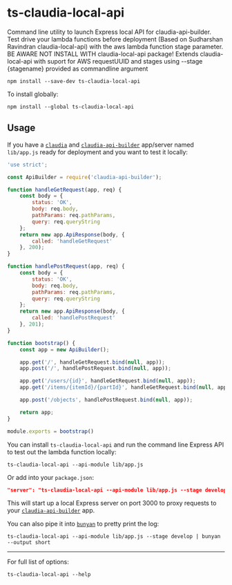 # ts-claudia-local-api

Command line utility to launch Express local API for claudia-api-builder. Test drive your lambda functions before deployment (Based on Sudharshan Ravindran claudia-local-api) with the aws lambda function stage parameter. BE AWARE NOT INSTALL WITH claudia-local-api package!
Extends claudia-local-api with suport for AWS requestUUID and stages using --stage {stagename} provided as commandline argument


````
npm install --save-dev ts-claudia-local-api
````

To install globally:

````
npm install --global ts-claudia-local-api
````

## Usage

If you have a [`claudia`](https://www.npmjs.com/package/claudia) and [`claudia-api-builder`](https://www.npmjs.com/package/claudia-api-builder) app/server named `lib/app.js` ready for deployment and you want to test it locally:

````js
'use strict';

const ApiBuilder = require('claudia-api-builder');

function handleGetRequest(app, req) {
    const body = {
        status: 'OK',
        body: req.body,
        pathParams: req.pathParams,
        query: req.queryString
    };
    return new app.ApiResponse(body, {
        called: 'handleGetRequest'
    }, 200);
}

function handlePostRequest(app, req) {
    const body = {
        status: 'OK',
        body: req.body,
        pathParams: req.pathParams,
        query: req.queryString
    };
    return new app.ApiResponse(body, {
        called: 'handlePostRequest'
    }, 201);
}

function bootstrap() {
    const app = new ApiBuilder();

    app.get('/', handleGetRequest.bind(null, app));
    app.post('/', handlePostRequest.bind(null, app));

    app.get('/users/{id}', handleGetRequest.bind(null, app));
    app.get('/items/{itemId}/{partId}', handleGetRequest.bind(null, app));

    app.post('/objects', handlePostRequest.bind(null, app));

    return app;
}

module.exports = bootstrap()
````

You can install `ts-claudia-local-api`  and run the command line Express API to test out the lambda function locally:

````
ts-claudia-local-api --api-module lib/app.js
````

Or add into your `package.json`:

````json
"server": "ts-claudia-local-api --api-module lib/app.js --stage develop"
````

This will start up a local Express server on port 3000 to proxy requests to your [`claudia-api-builder`](https://www.npmjs.com/package/claudia-api-builder) app.

You can also pipe it into [`bunyan`](https://www.npmjs.com/package/bunyan) to pretty print the log:

````
ts-claudia-local-api --api-module lib/app.js --stage develop | bunyan --output short
````

---

For full list of options:

````
ts-claudia-local-api --help
````
